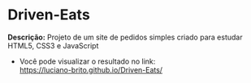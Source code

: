 # Driven-Eats
**Descrição:** 
  Projeto de um site de pedidos simples criado para estudar HTML5, CSS3 e JavaScript
  
 + Você pode visualizar o resultado no link:	  
  https://luciano-brito.github.io/Driven-Eats/
